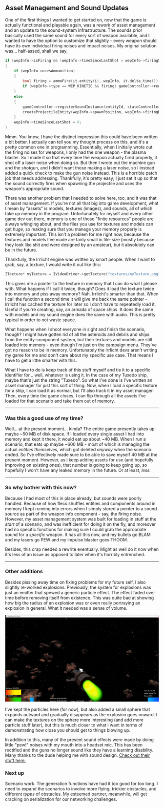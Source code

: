 ## Asset Management and Sound Updates

One of the first things I wanted to get started on, now that the game is actually functional and playable again, was a rework of asset management and an update to the sound-system infrastructure. The sounds prior basically used the same sound for every sort of weapon available, and I wanted to have the option to customize that slightly - every weapon should have its own individual firing noises and impact noises. My original solution was... half-assed, shall we say.

```cpp
if (wepInfo->isFiring && (wepInfo->timeSinceLastShot > wepInfo->firingSpeed))
{
	if (wepInfo->usesAmmunition)
	{
		bool firing = ammoFire(it.entity(i), wepInfo, it.delta_time());
		if (wepInfo->type == WEP_KINETIC && firing) gameController->registerSoundInstance(entityId, stateController->assets.getSoundAsset("gunSound"), .3f, 10.f);
	}
	else
	{
		gameController->registerSoundInstance(entityId, stateController->assets.getSoundAsset("laserSound"), .7f, 10.f);
		createProjectileEntity(wepInfo->spawnPosition, wepInfo->firingDirection, entityId);
	}
	wepInfo->timeSinceLastShot = 0;
}
```

Mmm. You know, I have the distinct impression this could have been written a bit better. I actually can tell you my thought process on this, and it's a pretty common one in programming. Essentially, when I initially wrote out the firing noises for weapons, I only had the one weapon - the plasma blaster. So I made it so that every time the weapon actually fired properly, it shot off a laser noise when doing so. But then I wrote out the machine gun and the shotgun, and I didn't want those making a laser noise, so I instead added a quick check to make the gun noise instead. This is a horrible patch job that needs addressing. Thankfully, it's pretty easy; I just set it up so that the sound correctly fires when spawning the projectile and uses the weapon's appropriate sound.

There was another problem that I needed to solve here, too, and it was that of asset management. If you're not all that big into game development, what I mean by "assets" is models, textures (images), and sounds, all of which take up memory in the program. Unfortunately for myself and every other game dev out there, memory is one of those "finite resources" people are always whinging about, and the files you use for textures and models can get *huge,* so making sure that you manage your memory properly is extremely important. This isn't a problem for me right now, because the textures and models I've made are fairly small in file-size (mostly because they look like shit and were designed by an amateur), but it absolutely can be in the future.

Thankfully, the Irrlicht engine was written by smart people. When I want to grab, say, a texture, I would write it out like this:

```cpp
ITexture* myTexture = IVideoDriver->getTexture("textures/myTexture.png");
```

This gives me a pointer to the texture in memory that I can do what I please with. What happens if I call it twice, though? Does it load the texture twice into memory and piss away memory? Nah. Irrlicht's smarter than that. When I call the function a second time it will give me back the same pointer - Irrlicht has cached the texture for later so I don't have to repeatedly load it. Useful if you're creating, say, an armada of space ships. It does the same with models and my sound engine does the same with audio. This is pretty typical in order to not waste space.

What happens when I shoot everyone in sight and finish the scenario, though? I might have gotten rid of all the asteroids and debris and ships from the entity-component system, but their textures and models are still loaded into memory - even though I'm just on the campaign menu. They've got no reason to be in memory. Unfortunately the Irrlicht devs aren't writing my game for me and don't care about my specific use case. That means I have to get a little smarter with this.

What I have to do is keep track of this stuff myself and tie it to a specific identifier for... well, whatever is using it. In the case of my Tuxedo ship, maybe that's just the string "Tuxedo". So what I've done is I've written an asset manager for just this sort of thing. Now, when I load a specific texture for a ship, I can load it as normal, but I'll also track it in my asset manager. Then, every time the game closes, I can flip through all the assets I've loaded for that scenario and take them out of memory.

---
### Was this a good use of my time? 

Well... at the present moment... kinda? The entire game presently takes up maybe ~50 MB of disk space. If I loaded every single asset I had into memory and kept it there, it would eat up about ~40 MB. When I run a scenario, that eats up maybe ~600 MB - most of which is managing the actual *entities themselves,* which got deleted *anyway* when the scenario ended. So I've effectively made sure to be able to save myself 40 MB at the present moment. However, as I keep adding assets for use (and hopefully improving on existing ones), that number is going to keep going up, so hopefully I won't have any leaked memory in the future. Or at least, *less.*

---
### So why bother with this now?
Because I had most of this in place already, but sounds were poorly handled. Because of how flecs shuffles entities and components around in memory I kept running into errors when I simply stored a pointer to a sound source as part of the weapon info component - say, the firing noise. However, my asset management system was built for loading in stuff at the *start* of a scenario, and was inefficient for doing it on the fly, and moreover had no specific functions for making sure I could grab the appropriate sound for a *specific* weapon. It has all this now, and my bullets go BLAM and my lasers go PEW and my impulse blaster goes THOOM.

Besides, this crap needed a rewrite eventually. Might as well do it now when it's less of an issue as opposed to later when it's horribly entrenched.

---
### Other additions

Besides pissing away time on fixing problems for my future self, I also slightly re-worked explosions. Previously, the system for explosions was just an emitter that spewed a generic particle effect. The effect faded over time before removing itself from existence. This was quite bad at showing how big the radius of an explosion was or even really portraying an explosion in general. What it needed was a sense of volume.

![alt text](https://raw.githubusercontent.com/Wizard-Of-Chaos/Wizard-of-Chaos.github.io/main/imgs/newexplosion.gif "Ka-BANG!")

I've kept the particles here (for now), but also added a small sphere that expands outward and gradually disappears as the explosion goes onward. I can make the textures on the sphere more interesting (and add more particle stuff later), but this is much closer to what I want in terms of demonstrating how close you should get to things blowing up.

In addition to this, many of the present sound effects were made by doing little "pew!" noises with my mouth into a headset mic. This has been rectified and the guns no longer sound like they have a learning disability. Many thanks to the dude helping me with sound design. [Check out their stuff here.](https://what.bandcamp.com/)

### Next up

Scenario work. The generation functions have had it too good for too long. I need to expand the scenarios to involve more flying, trickier obstacles, and different *types* of obstacles. My esteemed partner, meanwhile, will get cracking on serialization for our networking challenges.